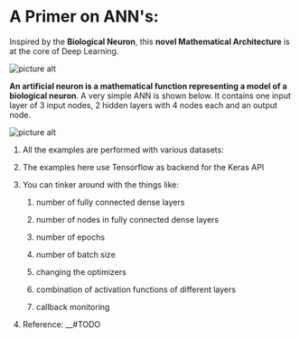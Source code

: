 # A Primer on ANN's:

Inspired by the __Biological Neuron__, this __novel Mathematical Architecture__ is at the core of Deep Learning.

![picture alt](http://www.marekrei.com/blog/wp-content/uploads/2014/01/neuron.png)

__An artificial neuron is a mathematical function representing a model of a biological neuron__. A very simple ANN is shown below. It contains one input layer of 3 input nodes, 2 hidden layers with 4 nodes each and an output node.

![picture alt](https://miro.medium.com/max/791/1*Ne7jPeR6Vrl1f9d7pLLG8Q.jpeg)

1. All the examples are performed with various datasets:

2. The examples here use Tensorflow as backend for the Keras API

3. You can tinker around with the things like:

    1. number of fully connected dense layers

    2. number of nodes in fully connected dense layers

    3. number of epochs

    4. number of batch size

    5. changing the optimizers

    6. combination of activation functions of different layers

    7. callback monitoring

4. Reference: __#TODO
